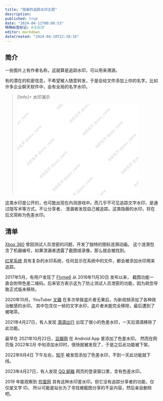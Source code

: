 ```yaml
---
title: "隐蔽的追踪水印主题"
description:
published: true
date: "2024-04-11T00:00:53"
特殊标签标记: #无标签
editor: markdown
dateCreated: "2024-04-10T22:38:16"
---
```


## 简介

一些图片上有作者名称，这就算是追踪水印，可以用来溯源。

有的潜在的机密信息，不希望被人随意转发，于是会给文件添加上你的名字。比如许多企业聊天软件中，会有全局的名字水印。

> [!info]+ 水印演示
>
> <svg xmlns="http://www.w3.org/2000/svg" width="400" height="300">
>     <!-- 背景矩形 -->
>     <rect x="0" y="0" width="100%" height="100%" fill="#ffffff" />
>     <!-- 文字水印 -->
>     <text font-family="Arial" font-size="12" fill="rgba(0,0,0,0.2)" transform="rotate(-45, 100, 140)">
>         <!-- 第一列 -->
>         <tspan x="10" y="20">你的名字 @your_name</tspan>
>         <tspan x="10" y="80">你的名字 @your_name</tspan>
>         <tspan x="10" y="140">你的名字 @your_name</tspan>
>         <tspan x="10" y="200">你的名字 @your_name</tspan>
>         <tspan x="10" y="260">你的名字 @your_name</tspan>
>         <tspan x="10" y="320">你的名字 @your_name</tspan>
>         <tspan x="10" y="380">你的名字 @your_name</tspan>
>         <!-- 第二列 -->
>         <!-- <tspan x="210" y="20">你的名字 @your_name</tspan> -->
>         <tspan x="210" y="80">你的名字 @your_name</tspan>
>         <tspan x="210" y="140">你的名字 @your_name</tspan>
>         <tspan x="210" y="200">你的名字 @your_name</tspan>
>         <tspan x="210" y="260">你的名字 @your_name</tspan>
>         <tspan x="210" y="320">你的名字 @your_name</tspan>
>         <tspan x="210" y="380">你的名字 @your_name</tspan>
>         <tspan x="210" y="440">你的名字 @your_name</tspan>
>     </text>
> </svg>

这类水印是公开的，也可能出现在内测游戏中。而几乎不可见追踪文字水印，是通过隐写术等方式，不让分享者、
泄漏者发现自己被追踪。这类隐蔽的水印，将在后文简称为色差水印。

## 清单

[Xbox 360](/company/Microsoft/Xbox_One.md#xbox-360-追踪内鬼) 曾因测试人员泄密的问题，开发了独特的图标涟漪动画。
这个涟漪包含了机器编号，如果泄漏者透露了截图或录像，那么就会被找到。

[红星系统](/software/红星系统.md#全链路水印) 具有复杂的水印系统，任何显示在系统中的文件，都会被添加水印用来追踪。

2017年5月，有用户发现了 [Flyme6](/company/魅族/Flyme.md#截图功能附带二维码的争议) 从 2016年11月30日 发布以来，
截图功能一直会附带色差二维码。后来官方表示这为了防止测试人员泄密的功能，因为疏忽导致正式版未移除。

2020年10月，YouTuber [叉雞](/people/Fork_chicken.md) 在多次举报盗片者无果后，为新视频添加了各种政治敏感的水印。
其中包含仅一帧的文字水印，盗片者未能完全移除，最后遭到了被喝茶。

2021年4月27日，有人发现 [滴滴出行](/software/滴滴出行.md#水印问题) 出现了很小的色差水印，一天后滴滴移除了此功能。

最早在 2021年10月22日，[豆瓣网](/website/豆瓣网.md#添加追踪文字) 在 Android App 里添加了色差水印。
然而在网页版 2022年2月 中旬添加水印时，很快就被发现了，于是之后此功能被下架。

2022年9月4日 下午左右，[知乎](/website/知乎.md#添加水印) 被发现添加了色差水印，不到一天此功能就下线。

2023年4月27日，有人发现 [QQ 邮箱](/company/腾讯/QQ邮箱.md#微色差文字水印) 网页的登录窗口里，含有色差水印。

2019 年能观察到 [煎蛋网](/website/jandan.md#色差水印) 具有这种水印差水印。但它没有追踪分享者的功能，仅仅是文字 ID。
所以可能是站长为了寻找被截图分享的不妥内容，然后亲自删除吧。
